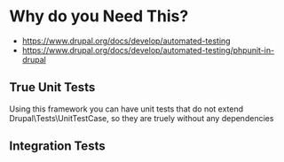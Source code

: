 # Why do you Need This?

* https://www.drupal.org/docs/develop/automated-testing
* https://www.drupal.org/docs/develop/automated-testing/phpunit-in-drupal

## True Unit Tests

Using this framework you can have unit tests that do not extend Drupal\Tests\UnitTestCase, so they are truely without any dependencies

## Integration Tests


